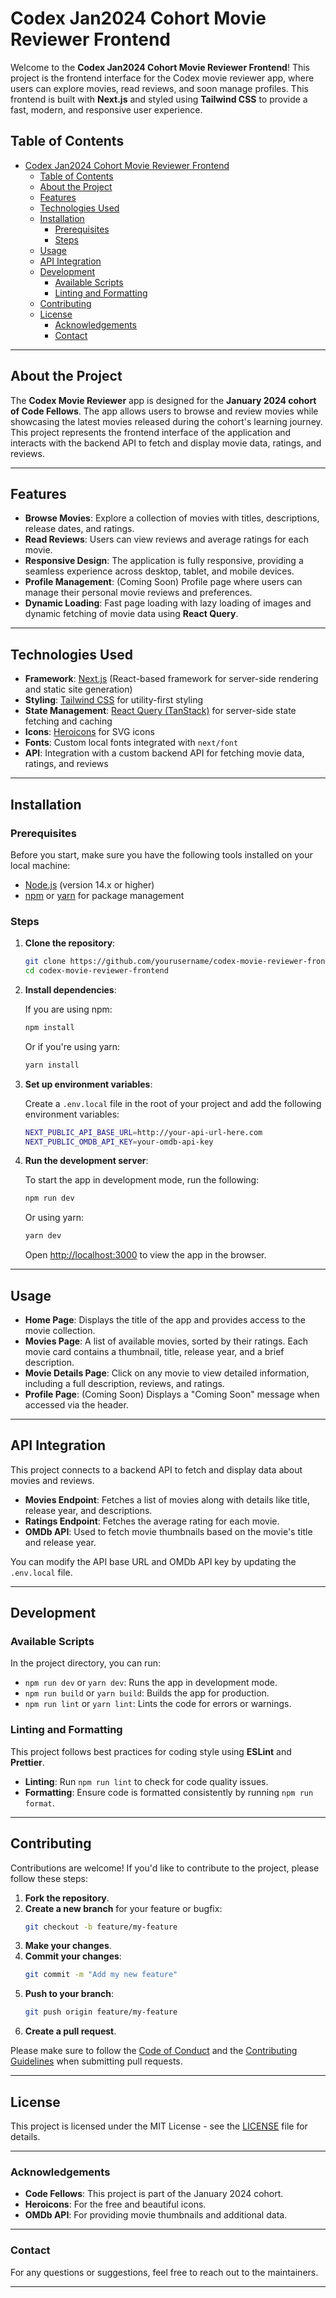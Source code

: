 # Codex Jan2024 Cohort Movie Reviewer Frontend

Welcome to the **Codex Jan2024 Cohort Movie Reviewer Frontend**! This project is the frontend interface for the Codex movie reviewer app, where users can explore movies, read reviews, and soon manage profiles. This frontend is built with **Next.js** and styled using **Tailwind CSS** to provide a fast, modern, and responsive user experience.

## Table of Contents

- [Codex Jan2024 Cohort Movie Reviewer Frontend](#codex-jan2024-cohort-movie-reviewer-frontend)
  - [Table of Contents](#table-of-contents)
  - [About the Project](#about-the-project)
  - [Features](#features)
  - [Technologies Used](#technologies-used)
  - [Installation](#installation)
    - [Prerequisites](#prerequisites)
    - [Steps](#steps)
  - [Usage](#usage)
  - [API Integration](#api-integration)
  - [Development](#development)
    - [Available Scripts](#available-scripts)
    - [Linting and Formatting](#linting-and-formatting)
  - [Contributing](#contributing)
  - [License](#license)
    - [Acknowledgements](#acknowledgements)
    - [Contact](#contact)

---

## About the Project

The **Codex Movie Reviewer** app is designed for the **January 2024 cohort of Code Fellows**. The app allows users to browse and review movies while showcasing the latest movies released during the cohort's learning journey. This project represents the frontend interface of the application and interacts with the backend API to fetch and display movie data, ratings, and reviews.

---

## Features

- **Browse Movies**: Explore a collection of movies with titles, descriptions, release dates, and ratings.
- **Read Reviews**: Users can view reviews and average ratings for each movie.
- **Responsive Design**: The application is fully responsive, providing a seamless experience across desktop, tablet, and mobile devices.
- **Profile Management**: (Coming Soon) Profile page where users can manage their personal movie reviews and preferences.
- **Dynamic Loading**: Fast page loading with lazy loading of images and dynamic fetching of movie data using **React Query**.

---

## Technologies Used

- **Framework**: [Next.js](https://nextjs.org/) (React-based framework for server-side rendering and static site generation)
- **Styling**: [Tailwind CSS](https://tailwindcss.com/) for utility-first styling
- **State Management**: [React Query (TanStack)](https://tanstack.com/query/latest) for server-side state fetching and caching
- **Icons**: [Heroicons](https://heroicons.com/) for SVG icons
- **Fonts**: Custom local fonts integrated with `next/font`
- **API**: Integration with a custom backend API for fetching movie data, ratings, and reviews

---

## Installation

### Prerequisites

Before you start, make sure you have the following tools installed on your local machine:

- [Node.js](https://nodejs.org/) (version 14.x or higher)
- [npm](https://www.npmjs.com/) or [yarn](https://yarnpkg.com/) for package management

### Steps

1. **Clone the repository**:

   ```bash
   git clone https://github.com/yourusername/codex-movie-reviewer-frontend.git
   cd codex-movie-reviewer-frontend
   ```

2. **Install dependencies**:

   If you are using npm:

   ```bash
   npm install
   ```

   Or if you're using yarn:

   ```bash
   yarn install
   ```

3. **Set up environment variables**:

   Create a `.env.local` file in the root of your project and add the following environment variables:

   ```bash
   NEXT_PUBLIC_API_BASE_URL=http://your-api-url-here.com
   NEXT_PUBLIC_OMDB_API_KEY=your-omdb-api-key
   ```

4. **Run the development server**:

   To start the app in development mode, run the following:

   ```bash
   npm run dev
   ```

   Or using yarn:

   ```bash
   yarn dev
   ```

   Open [http://localhost:3000](http://localhost:3000) to view the app in the browser.

---

## Usage

- **Home Page**: Displays the title of the app and provides access to the movie collection.
- **Movies Page**: A list of available movies, sorted by their ratings. Each movie card contains a thumbnail, title, release year, and a brief description.
- **Movie Details Page**: Click on any movie to view detailed information, including a full description, reviews, and ratings.
- **Profile Page**: (Coming Soon) Displays a "Coming Soon" message when accessed via the header.

---

## API Integration

This project connects to a backend API to fetch and display data about movies and reviews.

- **Movies Endpoint**: Fetches a list of movies along with details like title, release year, and descriptions.
- **Ratings Endpoint**: Fetches the average rating for each movie.
- **OMDb API**: Used to fetch movie thumbnails based on the movie's title and release year.

You can modify the API base URL and OMDb API key by updating the `.env.local` file.

---

## Development

### Available Scripts

In the project directory, you can run:

- `npm run dev` or `yarn dev`: Runs the app in development mode.
- `npm run build` or `yarn build`: Builds the app for production.
- `npm run lint` or `yarn lint`: Lints the code for errors or warnings.

### Linting and Formatting

This project follows best practices for coding style using **ESLint** and **Prettier**.

- **Linting**: Run `npm run lint` to check for code quality issues.
- **Formatting**: Ensure code is formatted consistently by running `npm run format`.

---

## Contributing

Contributions are welcome! If you'd like to contribute to the project, please follow these steps:

1. **Fork the repository**.
2. **Create a new branch** for your feature or bugfix:
   ```bash
   git checkout -b feature/my-feature
   ```
3. **Make your changes**.
4. **Commit your changes**:
   ```bash
   git commit -m "Add my new feature"
   ```
5. **Push to your branch**:
   ```bash
   git push origin feature/my-feature
   ```
6. **Create a pull request**.

Please make sure to follow the [Code of Conduct](./CODE_OF_CONDUCT.md) and the [Contributing Guidelines](./CONTRIBUTING.md) when submitting pull requests.

---

## License

This project is licensed under the MIT License - see the [LICENSE](./LICENSE) file for details.

---

### Acknowledgements

- **Code Fellows**: This project is part of the January 2024 cohort.
- **Heroicons**: For the free and beautiful icons.
- **OMDb API**: For providing movie thumbnails and additional data.

---

### Contact

For any questions or suggestions, feel free to reach out to the maintainers.

---
